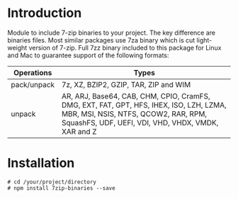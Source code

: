 # Introduction

Module to include 7-zip binaries to your project. The key difference are binaries files. Most similar packages use 7za binary which is cut light-weight version of 7-zip. Full 7zz binary included to this package for Linux and Mac to guarantee support of the following formats:

|   Operations  |       Types        
|---------------|--------------------
|  pack/unpack  | 7z, XZ, BZIP2, GZIP, TAR, ZIP and WIM           
|    unpack     | AR, ARJ, Base64, CAB, CHM, CPIO, CramFS, DMG, EXT, FAT, GPT, HFS, IHEX, ISO, LZH, LZMA, MBR, MSI, NSIS, NTFS, QCOW2, RAR, RPM, SquashFS, UDF, UEFI, VDI, VHD, VHDX, VMDK, XAR and Z 


# Installation

```shell
# cd /your/project/directory
# npm install 7zip-binaries --save
```